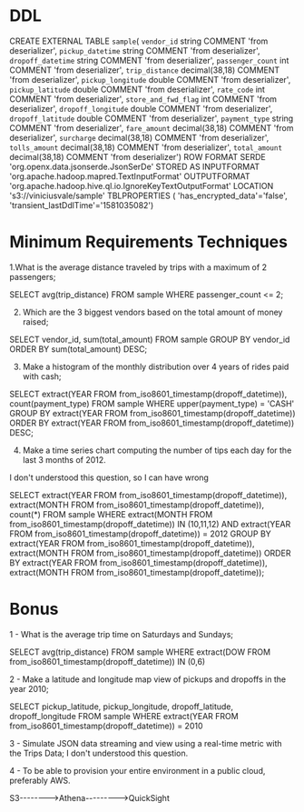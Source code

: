 ﻿# DDL 

CREATE EXTERNAL TABLE `sample`(
  `vendor_id` string COMMENT 'from deserializer', 
  `pickup_datetime` string COMMENT 'from deserializer', 
  `dropoff_datetime` string COMMENT 'from deserializer', 
  `passenger_count` int COMMENT 'from deserializer', 
  `trip_distance` decimal(38,18) COMMENT 'from deserializer', 
  `pickup_longitude` double COMMENT 'from deserializer', 
  `pickup_latitude` double COMMENT 'from deserializer', 
  `rate_code` int COMMENT 'from deserializer', 
  `store_and_fwd_flag` int COMMENT 'from deserializer', 
  `dropoff_longitude` double COMMENT 'from deserializer', 
  `dropoff_latitude` double COMMENT 'from deserializer', 
  `payment_type` string COMMENT 'from deserializer', 
  `fare_amount` decimal(38,18) COMMENT 'from deserializer', 
  `surcharge` decimal(38,18) COMMENT 'from deserializer', 
  `tolls_amount` decimal(38,18) COMMENT 'from deserializer', 
  `total_amount` decimal(38,18) COMMENT 'from deserializer')
ROW FORMAT SERDE 
  'org.openx.data.jsonserde.JsonSerDe' 
STORED AS INPUTFORMAT 
  'org.apache.hadoop.mapred.TextInputFormat' 
OUTPUTFORMAT 
  'org.apache.hadoop.hive.ql.io.IgnoreKeyTextOutputFormat'
LOCATION
  's3://viniciusvale/sample'
TBLPROPERTIES (
  'has_encrypted_data'='false', 
  'transient_lastDdlTime'='1581035082')


# Minimum Requirements Techniques

1.What is the average distance traveled by trips with a maximum of 2 passengers;

SELECT avg(trip_distance) FROM sample
WHERE passenger_count <= 2;

2. Which are the 3 biggest vendors based on the total amount of money raised;

SELECT vendor_id, sum(total_amount) FROM sample
GROUP BY vendor_id
ORDER BY sum(total_amount) DESC;


3. Make a histogram of the monthly distribution over 4 years of rides paid with cash;

SELECT extract(YEAR FROM from_iso8601_timestamp(dropoff_datetime)), count(payment_type)  FROM sample 
WHERE upper(payment_type) = 'CASH' 
GROUP BY extract(YEAR FROM from_iso8601_timestamp(dropoff_datetime))
ORDER BY extract(YEAR FROM from_iso8601_timestamp(dropoff_datetime)) DESC;


4. Make a time series chart computing the number of tips each day for the last 3 months of 2012.

I don't understood this question, so I can have wrong

SELECT extract(YEAR FROM from_iso8601_timestamp(dropoff_datetime)), extract(MONTH FROM from_iso8601_timestamp(dropoff_datetime)), count(*)  FROM sample 
WHERE extract(MONTH FROM from_iso8601_timestamp(dropoff_datetime)) IN (10,11,12) AND extract(YEAR FROM from_iso8601_timestamp(dropoff_datetime)) = 2012
GROUP BY extract(YEAR FROM from_iso8601_timestamp(dropoff_datetime)), extract(MONTH FROM from_iso8601_timestamp(dropoff_datetime))
ORDER BY extract(YEAR FROM from_iso8601_timestamp(dropoff_datetime)), extract(MONTH FROM from_iso8601_timestamp(dropoff_datetime));



# Bonus

1 - What is the average trip time on Saturdays and Sundays;

SELECT avg(trip_distance)  FROM sample 
WHERE extract(DOW FROM from_iso8601_timestamp(dropoff_datetime)) IN (0,6) 


2 - Make a latitude and longitude map view of pickups and dropoffs in the year 2010;

SELECT pickup_latitude, pickup_longitude, dropoff_latitude, dropoff_longitude  FROM sample 
WHERE extract(YEAR FROM from_iso8601_timestamp(dropoff_datetime)) = 2010


3 - Simulate JSON data streaming and view using a real-time metric with the Trips Data;
I don't understood this question.

4 - To be able to provision your entire environment in a public cloud, preferably AWS.

S3-------->Athena--------->QuickSight


